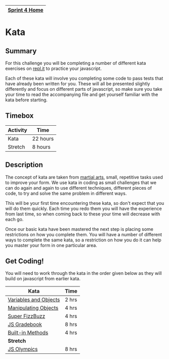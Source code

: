 [Sprint 4 Home](README.md)|
---|

# Kata

## Summary
For this challenge you will be completing a number of different kata exercises on [repl.it](js-repl-intro.md) to practice your javascript. 

Each of these kata will involve you completing some code to pass tests that have already been written for you. These will all be presented slightly differently and focus on different parts of javascript, so make sure you take your time to read the accompanying file and get yourself familiar with the kata before starting.

## Timebox

Activity | Time|
------------|----------|
Kata | 22 hours
Stretch | 8 hours


## Description
The concept of kata are taken from [martial arts](https://en.wikipedia.org/wiki/Kata), small, repetitive tasks used to improve your form. We use kata in coding as small challenges that we can do again and again to use different techniques, different pieces of code, to try and solve the same problem in different ways.

This will be your first time encountering these kata, so don't expect that you will do them quickly. Each time you redo them you will have the experience from last time, so when coming back to these your time will decrease with each go.

Once our basic kata have been mastered the next step is placing some restrictions on how you complete them. You will have a number of different ways to complete the same kata, so a restriction on how you do it can help you master your form in one particular area.

## Get Coding!
You will need to work through the kata in the order given below as they will build on javascript from earlier kata.

Kata | Time|
------------|----------|
[Variables and Objects](kata-files/kata-variables-objects.md) | 2 hrs
[Manipulating Objects](kata-files/kata-manipulate-objects.md) | 4 hrs
[Super FizzBuzz](kata-files/kata-super-fizzbuzz.md) | 4 hrs
[JS Gradebook](kata-files/kata-gradebook.md) | 8 hrs
[Built-in Methods](kata-files/kata-built-in-methods.md) | 4 hrs
__Stretch__ |
[JS Olympics](kata-files/kata-olympics.md) | 8 hrs
